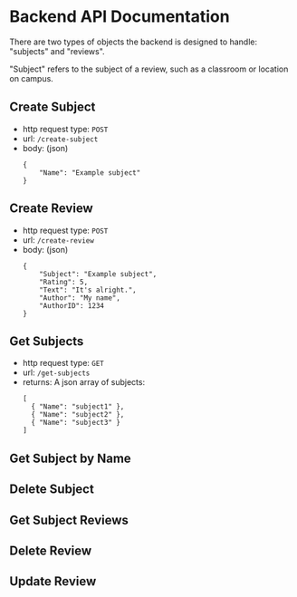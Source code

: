 
# Backend API Documentation

There are two types of objects the backend is designed to handle: "subjects" and "reviews".

"Subject" refers to the subject of a review, such as a classroom or location on campus.


## Create Subject

- http request type: `POST`
- url: `/create-subject`
- body: (json)
  ```
  {
      "Name": "Example subject"
  }
  ```

## Create Review

- http request type: `POST`
- url: `/create-review`
- body: (json)
  ```
  {
      "Subject": "Example subject",
      "Rating": 5,
      "Text": "It's alright.",
      "Author": "My name",
      "AuthorID": 1234
  }
  ```

## Get Subjects

- http request type: `GET`
- url: `/get-subjects`
- returns: A json array of subjects:
  ```
  [
    { "Name": "subject1" },
    { "Name": "subject2" },
    { "Name": "subject3" }
  ]
  ```

## Get Subject by Name

## Delete Subject

## Get Subject Reviews

## Delete Review

## Update Review
